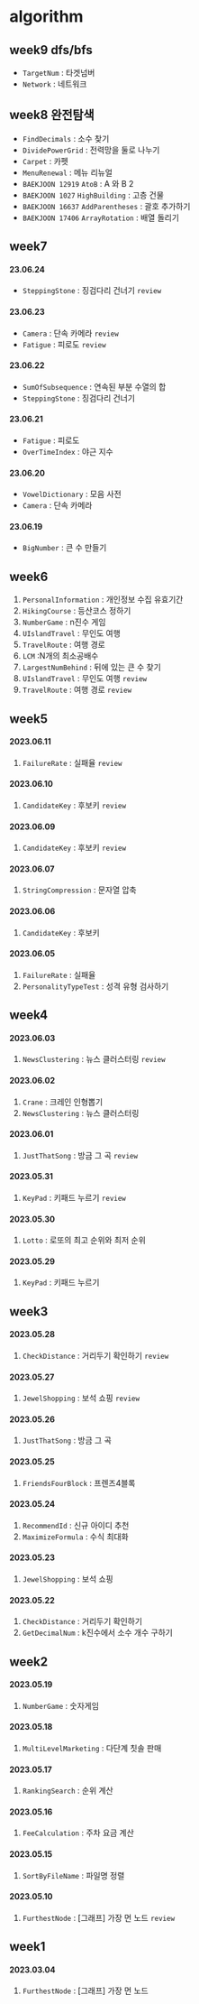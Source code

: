 # algorithm


## week9 dfs/bfs
- `TargetNum` : 타겟넘버
- `Network` : 네트워크

## week8 완전탐색
- `FindDecimals` : 소수 찾기
- `DividePowerGrid` : 전력망을 둘로 나누기
- `Carpet` : 카펫
- `MenuRenewal` : 메뉴 리뉴얼
- `BAEKJOON 12919` `AtoB` : A 와 B 2 
- `BAEKJOON 1027` `HighBuilding` : 고층 건물 
- `BAEKJOON 16637` `AddParentheses` : 괄호 추가하기
- `BAEKJOON 17406` `ArrayRotation` : 배열 돌리기

## week7

#### 23.06.24
- `SteppingStone` : 징검다리 건너기 `review`


#### 23.06.23
- `Camera` : 단속 카메라 `review`
- `Fatigue` : 피로도 `review`

#### 23.06.22
- `SumOfSubsequence` : 연속된 부분 수열의 합
- `SteppingStone` : 징검다리 건너기
#### 23.06.21
- `Fatigue` : 피로도
- `OverTimeIndex` : 야근 지수

#### 23.06.20
- `VowelDictionary` : 모음 사전
- `Camera` : 단속 카메라

#### 23.06.19
- `BigNumber` : 큰 수 만들기

## week6
1. `PersonalInformation` : 개인정보 수집 유효기간
2. `HikingCourse` : 등산코스 정하기
3. `NumberGame` : n진수 게임
4. `UIslandTravel` : 무인도 여행
5. `TravelRoute` : 여행 경로
6. `LCM` :N개의 최소공배수
7. `LargestNumBehind` : 뒤에 있는 큰 수 찾기
8. `UIslandTravel` : 무인도 여행 `review`
9. `TravelRoute` : 여행 경로 `review`

## week5

#### 2023.06.11
1. `FailureRate` : 실패율 `review` 

#### 2023.06.10
1. `CandidateKey` : 후보키 `review`

#### 2023.06.09
1. `CandidateKey` : 후보키 `review`

#### 2023.06.07
1. `StringCompression` : 문자열 압축

#### 2023.06.06
1. `CandidateKey` : 후보키

#### 2023.06.05
1. `FailureRate` : 실패율
2. `PersonalityTypeTest` : 성격 유형 검사하기

## week4

#### 2023.06.03
1. `NewsClustering` : 뉴스 클러스터링 `review`

#### 2023.06.02
1. `Crane` : 크레인 인형뽑기
2. `NewsClustering` : 뉴스 클러스터링

#### 2023.06.01
1. `JustThatSong` : 방금 그 곡 `review`

#### 2023.05.31
1. `KeyPad` : 키패드 누르기 `review`

#### 2023.05.30
1. `Lotto` : 로또의 최고 순위와 최저 순위

#### 2023.05.29
1. `KeyPad` : 키패드 누르기

## week3

#### 2023.05.28
1. `CheckDistance` : 거리두기 확인하기 `review`

#### 2023.05.27
1. `JewelShopping` : 보석 쇼핑 `review`

#### 2023.05.26
1. `JustThatSong` : 방금 그 곡

#### 2023.05.25
1. `FriendsFourBlock` : 프렌즈4블록

#### 2023.05.24
1. `RecommendId` : 신규 아이디 추천
2. `MaximizeFormula` : 수식 최대화

#### 2023.05.23
1. `JewelShopping` : 보석 쇼핑

#### 2023.05.22
1. `CheckDistance` : 거리두기 확인하기
2. `GetDecimalNum` : k진수에서 소수 개수 구하기

## week2

#### 2023.05.19
1. `NumberGame` : 숫자게임

#### 2023.05.18
1. `MultiLevelMarketing` : 다단계 칫솔 판매

#### 2023.05.17
1. `RankingSearch` : 순위 계산

#### 2023.05.16
1. `FeeCalculation` : 주차 요금 계산

#### 2023.05.15
1. `SortByFileName` : 파일명 정렬

#### 2023.05.10
1. `FurthestNode` : [그래프] 가장 먼 노드 `review`

## week1

#### 2023.03.04
1. `FurthestNode` : [그래프] 가장 먼 노드


